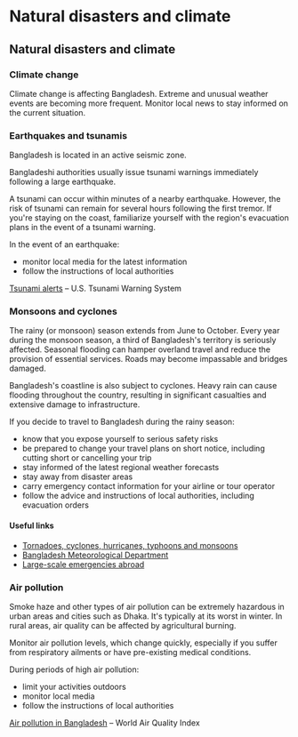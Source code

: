 # Natural disasters and climate

## Natural disasters and climate

### Climate change

Climate change is affecting Bangladesh. Extreme and unusual weather events are becoming more frequent. Monitor local news to stay informed on the current situation.

### Earthquakes and tsunamis

Bangladesh is located in an active seismic zone.

Bangladeshi authorities usually issue tsunami warnings immediately following a large earthquake.

A tsunami can occur within minutes of a nearby earthquake. However, the risk of tsunami can remain for several hours following the first tremor. If you're staying on the coast, familiarize yourself with the region's evacuation plans in the event of a tsunami warning.

In the event of an earthquake:

* monitor local media for the latest information
* follow the instructions of local authorities

[Tsunami alerts](https://www.tsunami.gov/) – U.S. Tsunami Warning System

### Monsoons and cyclones

The rainy (or monsoon) season extends from June to October. Every year during the monsoon season, a third of Bangladesh's territory is seriously affected. Seasonal flooding can hamper overland travel and reduce the provision of essential services. Roads may become impassable and bridges damaged.

Bangladesh's coastline is also subject to cyclones. Heavy rain can cause flooding throughout the country, resulting in significant casualties and extensive damage to infrastructure.

If you decide to travel to Bangladesh during the rainy season:

* know that you expose yourself to serious safety risks
* be prepared to change your travel plans on short notice, including cutting short or cancelling your trip
* stay informed of the latest regional weather forecasts
* stay away from disaster areas
* carry emergency contact information for your airline or tour operator
* follow the advice and instructions of local authorities, including evacuation orders

#### Useful links

* [Tornadoes, cyclones, hurricanes, typhoons and monsoons](https://travel.gc.ca/travelling/health-safety/hurricanes-typhoons-cyclones-monsoons)
* [Bangladesh Meteorological Department](http://bmd.gov.bd/)
* [Large-scale emergencies abroad](https://travel.gc.ca/assistance/emergency-info/large-scale-emergencies-abroad)

### Air pollution

Smoke haze and other types of air pollution can be extremely hazardous in urban areas and cities such as Dhaka. It's typically at its worst in winter. In rural areas, air quality can be affected by agricultural burning.

Monitor air pollution levels, which change quickly, especially if you suffer from respiratory ailments or have pre-existing medical conditions.

During periods of high air pollution:

* limit your activities outdoors
* monitor local media
* follow the instructions of local authorities

[Air pollution in Bangladesh](https://aqicn.org/city/dhaka) – World Air Quality Index
